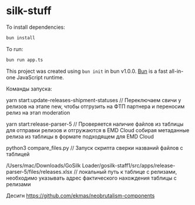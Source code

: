 # silk-stuff

To install dependencies:

```bash
bun install
```

To run:

```bash
bun run app.ts
```

This project was created using `bun init` in bun v1.0.0. [Bun](https://bun.sh) is a fast all-in-one JavaScript runtime.

Команды запуска:

yarn start:update-releases-shipment-statuses // Переключаем свичи у релизов на этапе new, чтобы отгрузить на ФТП партнера и переносим релиз на этап moderation

yarn start:release-parser-5 // Проверяется наличие файлов из таблицы для отправки релизов и отгружаются в EMD Cloud собирая метаданные релиза из таблицы в формате подходящем для EMD Cloud

python3 compare_files.py // Запуск скрипта сверки названий файлов с таблицей

/Users/mac/Downloads/GoSilk Loader/gosilk-staff1/src/apps/release-parser-5/files/releases.xlsx // локальный путь к таблице с релизами, необходимо указывать адрес фактического нахождения таблицы с релизами

Десигн https://github.com/ekmas/neobrutalism-components
